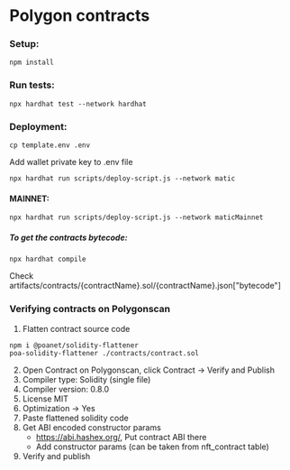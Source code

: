 
# Polygon contracts

### Setup:
```
npm install
```

### Run tests:
```
npx hardhat test --network hardhat
```

### Deployment:
```
cp template.env .env
```
Add wallet private key to .env file 
```
npx hardhat run scripts/deploy-script.js --network matic
```
#### MAINNET:
```
npx hardhat run scripts/deploy-script.js --network maticMainnet
```

##### To get the contracts bytecode:
```
npx hardhat compile
```
Check artifacts/contracts/{contractName}.sol/{contractName}.json["bytecode"]


### Verifying contracts on Polygonscan

1) Flatten contract source code
```
npm i @poanet/solidity-flattener
poa-solidity-flattener ./contracts/contract.sol
```
2) Open Contract on Polygonscan, click Contract -> Verify and Publish
3) Compiler type: Solidity (single file)
4) Compiler version: 0.8.0
5) License MIT
6) Optimization -> Yes
7) Paste flattened solidity code
8) Get ABI encoded constructor params
    - https://abi.hashex.org/, Put contract ABI there
    - Add constructor params (can be taken from nft_contract table)
9) Verify and publish    

